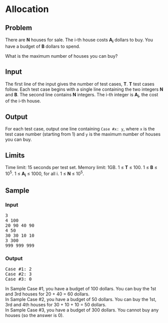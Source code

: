 # Allocation
## Problem
There are **N** houses for sale. The i-th house costs **A<sub>i</sub>** dollars to buy. You have a budget of **B** dollars to spend.

What is the maximum number of houses you can buy?

## Input
The first line of the input gives the number of test cases, **T**. **T** test cases follow. Each test case begins with a single line containing the two integers **N** and **B**. The second line contains **N** integers. The i-th integer is **A<sub>i</sub>**, the cost of the i-th house.

## Output
For each test case, output one line containing `Case #x: y`, where `x` is the test case number (starting from 1) and `y` is the maximum number of houses you can buy.

## Limits
Time limit: 15 seconds per test set.
Memory limit: 1GB.
1 ≤ **T** ≤ 100.
1 ≤ **B** ≤ 10<sup>5</sup>.
1 ≤ **A<sub>i</sub>** ≤ 1000, for all i.
1 ≤ **N** ≤ 10<sup>5</sup>.

## Sample
### Input
<pre>
3
4 100
20 90 40 90
4 50
30 30 10 10
3 300
999 999 999
</pre>
### Output
<pre>
Case #1: 2
Case #2: 3
Case #3: 0
</pre>

In Sample Case #1, you have a budget of 100 dollars. You can buy the 1st and 3rd houses for 20 + 40 = 60 dollars.  
In Sample Case #2, you have a budget of 50 dollars. You can buy the 1st, 3rd and 4th houses for 30 + 10 + 10 = 50 dollars.  
In Sample Case #3, you have a budget of 300 dollars. You cannot buy any houses (so the answer is 0).  
